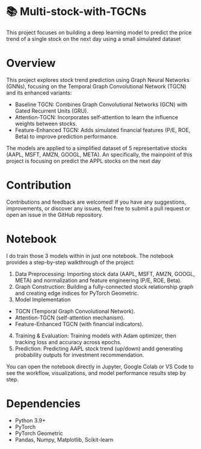 # 📚 Multi-stock-with-TGCNs 
This project focuses on building a deep learning model to predict the price trend of a single stock on the next day using a small simulated dataset

# Overview
This project explores stock trend prediction using Graph Neural Networks (GNNs), focusing on the Temporal Graph Convolutional Network (TGCN) and its enhanced variants:
- Baseline TGCN: Combines Graph Convolutional Networks (GCN) with Gated Recurrent Units (GRU).
- Attention-TGCN: Incorporates self-attention to learn the influence weights between stocks.
- Feature-Enhanced TGCN: Adds simulated financial features (P/E, ROE, Beta) to improve prediction performance.

The models are applied to a simplified dataset of 5 representative stocks (AAPL, MSFT, AMZN, GOOGL, META). An specifically, the mainpoint of this project is focusing on predict the APPL stocks on the next day

# Contribution
Contributions and feedback are welcomed! If you have any suggestions, improvements, or discover any issues, feel free to submit a pull request or open an issue in the GitHub repository.

# Notebook
I do train those 3 models within in just one notebook. The notebook provides a step-by-step walkthrough of the project:
1. Data Preprocessing: Importing stock data (AAPL, MSFT, AMZN, GOOGL, META) and normalization and feature engineering (P/E, ROE, Beta).
2. Graph Construction: Building a fully-connected stock relationship graph and creating edge indices for PyTorch Geometric.
3. Model Implementation
- TGCN (Temporal Graph Convolutional Network).
- Attention-TGCN (self-attention mechanism).
- Feature-Enhanced TGCN (with financial indicators).
4. Training & Evaluation: Training models with Adam optimizer, then tracking loss and accuracy across epochs.
5. Prediction: Predicting AAPL stock trend (up/down) andd generating probability outputs for investment recommendation.

You can open the notebook directly in Jupyter, Google Colab or VS Code to see the workflow, visualizations, and model performance results step by step.

# Dependencies
- Python 3.9+
- PyTorch
- PyTorch Geometric
- Pandas, Numpy, Matplotlib, Scikit-learn

